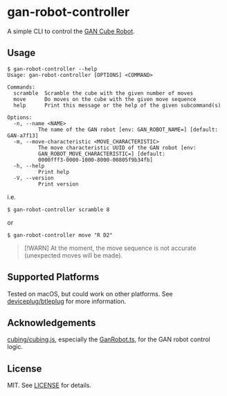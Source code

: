 # gan-robot-controller

A simple CLI to control the [GAN Cube Robot](https://www.gancube.com/products/gan-speed-cube-robot).

## Usage

```console
$ gan-robot-controller --help
Usage: gan-robot-controller [OPTIONS] <COMMAND>

Commands:
  scramble  Scramble the cube with the given number of moves
  move      Do moves on the cube with the given move sequence
  help      Print this message or the help of the given subcommand(s)

Options:
  -n, --name <NAME>
          The name of the GAN robot [env: GAN_ROBOT_NAME=] [default: GAN-a7f13]
  -m, --move-characteristic <MOVE_CHARACTERISTIC>
          The move characteristic UUID of the GAN robot [env:
          GAN_ROBOT_MOVE_CHARACTERISTIC=] [default:
          0000fff3-0000-1000-8000-00805f9b34fb]
  -h, --help
          Print help
  -V, --version
          Print version
```

i.e.

```console
$ gan-robot-controller scramble 8
```

or

```console
$ gan-robot-controller move "R D2"
```

> [!WARN]
> At the moment, the move sequence is not accurate (unexpected moves will be made).

## Supported Platforms

Tested on macOS, but could work on other platforms. See [deviceplug/btleplug](https://github.com/deviceplug/btleplug) for more information.

## Acknowledgements

[cubing/cubing.js](https://github.com/cubing/cubing.js), especially the [GanRobot.ts](https://github.com/cubing/cubing.js/blob/19e893db4d6b2feaeafd4e40f3a5183b6bad88fc/src/cubing/bluetooth/smart-robot/GanRobot.ts), for the GAN robot control logic.

## License

MIT. See [LICENSE](LICENSE) for details.
